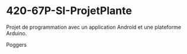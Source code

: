 # 420-67P-SI-ProjetPlante
Projet de programmation avec un application Android et une plateforme Arduino.

Poggers
